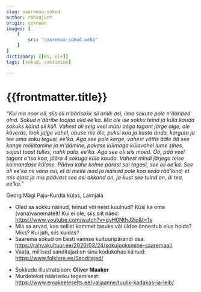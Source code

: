 ```yaml
---
slug: saaremaa-sokud
author: rahvajutt
origin: unknown
images: [
    {
        src: "saaremaa-sokud.webp"
    }
]
dictionary: [[ei, ole]]
tags: [sokud, santimine]

---
```


<h1 class="story-h1">
    {{frontmatter.title}}
</h1>

<!-- Pildile kuhugile: Kuidas Saaremaal sokku teha? -->

<!-- Siia jupp filmist, otsekõne! -->

*“Kui ma noor oli, siis oli n'äärisokk sii arilik asi, ilma sokuta pole n'ääribed olnd. Sokud n'ääribe toojad olid ee'ka. Ma ole ise sokku teind ja küla kauda sokuks käind sii küll.
Vahest oli selg veel mütu aèga tagant järge aige, ole kõveras, look jalge vahel, obuse riie öle, puksi koa ja kasta ända, karguta ja tee oma soku tegusi, ee'ka. Aga see pole kerge, vahest võttis ääle ää see kange mökitamine ja m'äämine, pakase külmaga külavahel lume sihes, sojast toast tulles, nahk pala, ee'ka. Aga see oli siis moed. Öö, pää veel tagant o'tsa koa, jõõra 4 sokuga küla kauda. Vahest mindi järjega teise kolmandase külase. Pääva kahe kolme pärast sai tagasi, see oli ee'ka.
See oli ee'ka nii vana asi, et äi meite isad ja isaisad pole koa seda rää'kind, et mis ajast ja mis päävast see asi akkand on, ja kust see tulnd on, äi tea, ee'ka.”*

Georg Mägi Paju-Kurdla külas, Laimjala





<!-- <story-author :author="frontmatter.author" :origin="frontmatter.origin" /> -->
<!-- <story-dictionary :terms="frontmatter.dictionary" /> -->

<details-wrapper summary="Mis mõtted tekkisid?">

- Oled sa sokku näinud, teinud või neist kuulnud? Küsi ka oma (vana)vanematelt! Kui ei ole, siis siit näed: https://www.youtube.com/watch?v=gvH0NthJ2io&t=1s
- Mis sa arvad, kas sellist kommet tasuks või üldse õnnestub elus hoida? Miks? Kui jah, siis kuidas?
- Saarema sokud on Eesti vaimse kultuuripärandi osa: https://rahvakultuur.ee/2020/03/24/sokujooksmine-saaremaal/
- Vaata, millised sanditajad on sinu kodukohas käinud: https://www.folklore.ee/Sanditajad/

</details-wrapper>


<details-wrapper summary="Allikad" class="text-sm" icon="IconSources">

- Sokkude illustratsioon: **Oliver Maaker**
- Murdetekst näärisoku tegemisest: https://www.emakeeleselts.ee/valjaanne/tuulik-kadakas-ja-leib/

</details-wrapper>
